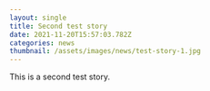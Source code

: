 ```yaml
---
layout: single
title: Second test story
date: 2021-11-20T15:57:03.782Z
categories: news
thumbnail: /assets/images/news/test-story-1.jpg
---
```

This is a second test story.